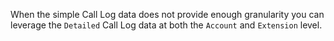 When the simple Call Log data does not provide enough granularity you can leverage the `Detailed` Call Log data at both the `Account` and `Extension` level.
